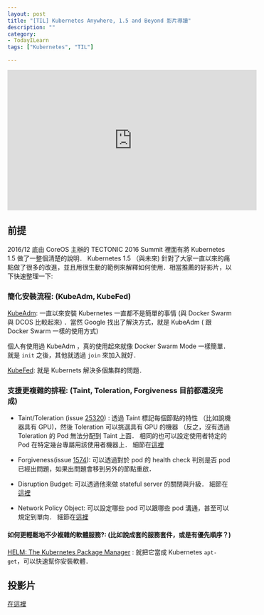 ```yaml
---
layout: post
title: "[TIL] Kubernetes Anywhere, 1.5 and Beyond 影片導讀"
description: ""
category: 
- TodayILearn
tags: ["Kubernetes", "TIL"]

---
```


<iframe width="560" height="315" src="https://www.youtube.com/embed/tdYPWc_3InA" frameborder="0" allowfullscreen></iframe>


## 前提

2016/12 底由 CoreOS 主辦的 TECTONIC 2016 Summit 裡面有將 Kubernetes 1.5 做了一整個清楚的說明． Kubernetes 1.5 （與未來) 針對了大家一直以來的痛點做了很多的改進，並且用很生動的範例來解釋如何使用．相當推薦的好影片，以下快速整理一下:


### 簡化安裝流程:  (KubeAdm, KubeFed)

[KubeAdm](https://kubernetes.io/docs/getting-started-guides/kubeadm/): 一直以來安裝 Kubernetes 一直都不是簡單的事情 (與 Docker Swarm 與 DCOS 比較起來) ．當然 Google 找出了解決方式，就是 KubeAdm ( 跟 Docker Swarm 一樣的使用方式)

個人有使用過 KubeAdm ，真的使用起來就像 Docker Swarm Mode 一樣簡單．就是 `init` 之後，其他就透過 `join` 來加入就好．

[KubeFed](https://kubernetes.io/docs/admin/federation/kubefed/): 就是 Kubernets 解決多個集群的問題．


### 支援更複雜的排程: (Taint, Toleration, Forgiveness 目前都還沒完成)

- Taint/Toleration (issue [25320](https://github.com/kubernetes/kubernetes/issues/25320)) : 透過 Taint 標記每個節點的特性 （比如說機器具有 GPU)，然後 Toleration 可以挑選具有 GPU 的機器 （反之，沒有透過 Toleration 的 Pod 無法分配到 Taint 上面．  相同的也可以設定使用者特定的 Pod  在特定幾台專屬用該使用者機器上．  細節在[這裡](https://github.com/kubernetes/kubernetes/blob/master/docs/design/taint-toleration-dedicated.md)   

- Forgiveness(issue [1574](https://github.com/kubernetes/kubernetes/issues/1574)): 可以透過對於 pod 的 health check 判別是否 pod 已經出問題，如果出問題會移到另外的節點重啟．

- Disruption Budget: 可以透過他來做 stateful server 的關閉與升級． 細節在[這裡](https://kubernetes.io/docs/admin/disruptions/)

- Network Policy Object: 可以設定哪些 pod 可以跟哪些 pod 溝通，甚至可以規定到單向．  細節在[這裡](https://kubernetes.io/docs/user-guide/networkpolicies/)


#### 如何更輕鬆地不少複雜的軟體服務?: (比如說成套的服務套件，或是有優先順序？)

[HELM: The Kubernetes Package Manager](https://github.com/kubernetes/helm) : 就把它當成 Kubernetes `apt-get`，可以快速幫你安裝軟體．


## 投影片

[在這裡](http://www.slideshare.net/CoreOS_Slides/kubernetes-15-and-beyond)


